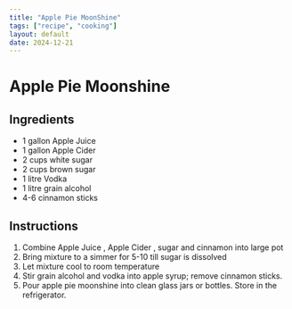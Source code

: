 ```yaml
---
title: "Apple Pie MoonShine"
tags: ["recipe", "cooking"]
layout: default
date: 2024-12-21
---
```


# Apple Pie Moonshine

## Ingredients
- 1 gallon Apple Juice
- 1 gallon Apple Cider 
- 2 cups white sugar
- 2 cups brown sugar
- 1 litre Vodka
- 1 litre grain alcohol
- 4-6 cinnamon sticks


## Instructions
1. Combine Apple Juice , Apple Cider , sugar and cinnamon into large pot 
2. Bring mixture to a simmer for 5-10 till sugar is dissolved 
3. Let mixture cool to room temperature 
4. Stir grain alcohol and vodka into apple syrup; remove cinnamon sticks.
5. Pour apple pie moonshine into clean glass jars or bottles. Store in the refrigerator. 
